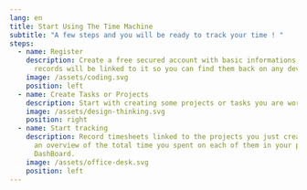```yaml
---
lang: en
title: Start Using The Time Machine
subtitle: "A few steps and you will be ready to track your time ! "
steps:
  - name: Register
    description: Create a free secured account with basic informations, your time
      records will be linked to it so you can find them back on any devices.
    image: /assets/coding.svg
    position: left
  - name: Create Tasks or Projects
    description: Start with creating some projects or tasks you are working on.
    image: /assets/design-thinking.svg
    position: right
  - name: Start tracking
    description: Record timesheets linked to the projects you just created and get
      an overview of the total time you spent on each of them in your personal
      DashBoard.
    image: /assets/office-desk.svg
    position: left
---
```

